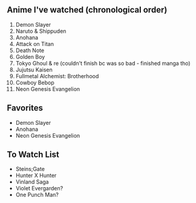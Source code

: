 ## Anime I've watched (chronological order)
1. Demon Slayer
2. Naruto & Shippuden
3. Anohana
4. Attack on Titan
5. Death Note
6. Golden Boy
7. Tokyo Ghoul & re (couldn't finish bc was so bad - finished manga tho)
8. Jujutsu Kaisen
9. Fullmetal Alchemist: Brotherhood
10. Cowboy Bebop
11. Neon Genesis Evangelion

## Favorites
* Demon Slayer
* Anohana
* Neon Genesis Evangelion

## To Watch List
* Steins;Gate
* Hunter X Hunter
* Vinland Saga
* Violet Evergarden?
* One Punch Man?

